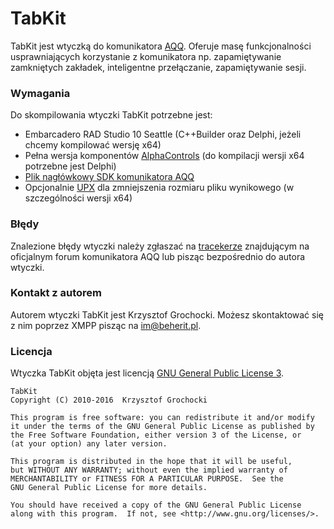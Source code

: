 # TabKit 
TabKit jest wtyczką do komunikatora [AQQ](http://www.aqq.eu/pl.php). Oferuje masę funkcjonalności usprawniających korzystanie z komunikatora np. zapamiętywanie zamkniętych zakładek, inteligentne przełączanie, zapamiętywanie sesji.

### Wymagania
Do skompilowania wtyczki TabKit potrzebne jest:

* Embarcadero RAD Studio 10 Seattle (C++Builder oraz Delphi, jeżeli chcemy kompilować wersję x64)
* Pełna wersja komponentów [AlphaControls](http://www.alphaskins.com/) (do kompilacji wersji x64 potrzebne jest Delphi)
* [Plik nagłówkowy SDK komunikatora AQQ](https://bitbucket.org/beherit/pluginapi-for-aqq-im)
* Opcjonalnie [UPX](http://upx.sourceforge.net/) dla zmniejszenia rozmiaru pliku wynikowego (w szczególności wersji x64)

### Błędy
Znalezione błędy wtyczki należy zgłaszać na [tracekerze](http://forum.aqq.eu/tracker/project-121-tabkit/) znajdującym na oficjalnym forum komunikatora AQQ lub pisząc bezpośrednio do autora wtyczki.

### Kontakt z autorem
Autorem wtyczki TabKit jest Krzysztof Grochocki. Możesz skontaktować się z nim poprzez XMPP pisząc na im@beherit.pl.

### Licencja
Wtyczka TabKit objęta jest licencją [GNU General Public License 3](http://www.gnu.org/copyleft/gpl.html).

~~~~
TabKit
Copyright (C) 2010-2016  Krzysztof Grochocki

This program is free software: you can redistribute it and/or modify
it under the terms of the GNU General Public License as published by
the Free Software Foundation, either version 3 of the License, or
(at your option) any later version.

This program is distributed in the hope that it will be useful,
but WITHOUT ANY WARRANTY; without even the implied warranty of
MERCHANTABILITY or FITNESS FOR A PARTICULAR PURPOSE.  See the
GNU General Public License for more details.

You should have received a copy of the GNU General Public License
along with this program.  If not, see <http://www.gnu.org/licenses/>.
~~~~